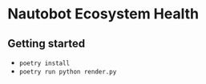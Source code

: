 # Nautobot Ecosystem Health

## Getting started

 - `poetry install`
 - `poetry run python render.py`